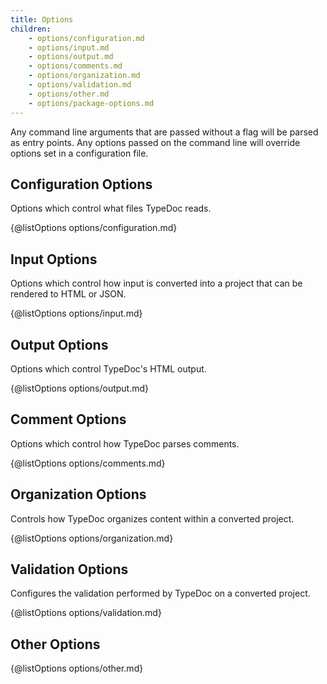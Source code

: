 ```yaml
---
title: Options
children:
    - options/configuration.md
    - options/input.md
    - options/output.md
    - options/comments.md
    - options/organization.md
    - options/validation.md
    - options/other.md
    - options/package-options.md
---
```


Any command line arguments that are passed without a flag will be parsed as entry points.
Any options passed on the command line will override options set in a configuration file.

## Configuration Options

Options which control what files TypeDoc reads.

{@listOptions options/configuration.md}

## Input Options

Options which control how input is converted into a project that can be rendered
to HTML or JSON.

{@listOptions options/input.md}

## Output Options

Options which control TypeDoc's HTML output.

{@listOptions options/output.md}

## Comment Options

Options which control how TypeDoc parses comments.

{@listOptions options/comments.md}

## Organization Options

Controls how TypeDoc organizes content within a converted project.

{@listOptions options/organization.md}

## Validation Options

Configures the validation performed by TypeDoc on a converted project.

{@listOptions options/validation.md}

## Other Options

{@listOptions options/other.md}

